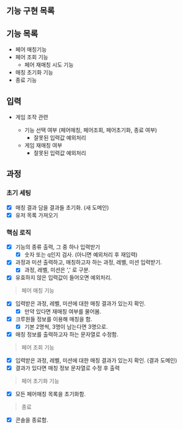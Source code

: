 ## 기능 구현 목록

## 기능 목록

- 페어 매칭기능
- 페어 조회 기능
  - 페어 재매칭 시도 기능
- 매칭 초기화 기능
- 종료 기능

## 입력

- 게임 조작 관련

  - 기능 선택 여부 (페어매칭, 페어조회, 페어초기화, 종료 여부)
    - 잘못된 입력값 예외처리
  - 게임 재매칭 여부
    - 잘못된 입력값 예외처리

## 과정

### 초기 세팅

- [x] 매칭 결과 담을 결과들 초기화. (새 도메인)
- [x] 유저 목록 가져오기

### 핵심 로직

- [x] 기능의 종류 출력, 그 중 하나 입력받기
  - [x] 숫자 또는 q인지 검사. (아니면 예외처리 후 재입력)
- [x] 과정과 미션 출력하고, 매칭하고자 하는 과정, 레벨, 미션 입력받기.
  - [x] 과정, 레벨, 미션은 ',' 로 구분.
- [x] 유효하지 않은 입력값이 들어오면 예외처리.

> 페어 매칭 기능

- [x] 입력받은 과정, 레벨, 미션에 대한 매칭 결과가 있는지 확인.
  - [x] 만약 있다면 재매칭 여부를 물어봄.
- [x] 크루원들 정보를 이용해 매칭을 함.
  - [x] 기본 2명씩, 3명이 남는다면 3명으로.
- [x] 매칭 정보를 출력하고자 하는 문자열로 수정함.

> 페어 조회 기능

- [x] 입력받은 과정, 레벨, 미션에 대한 매칭 결과가 있는지 확인. (결과 도메인)
- [x] 결과가 있다면 매칭 정보 문자열로 수정 후 출력

> 페어 초기화 기능

- [x] 모든 페어매칭 목록을 초기화함.

> 종료

- [x] 콘솔을 종료함.
